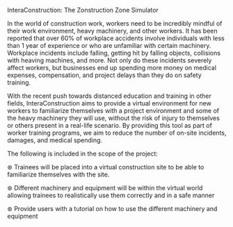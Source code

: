 InteraConstruction: The Zonstruction Zone Simulator

In the world of construction work, workers need to be incredibly mindful of their work environment, heavy machinery, and other workers. It has been reported that over 60% of workplace accidents involve individuals with less than 1 year of experience or who are unfamiliar with certain machinery. Workplace incidents include falling, getting hit by falling objects, collisions with heaving machines, and more. Not only do these incidents severely affect workers, but businesses end up spending more money on medical expenses, compensation, and project delays than they do on safety training.
  
With the recent push towards distanced education and training in other fields, InteraConstruction aims to provide a virtual environment for new workers to familiarize themselves with a project environment and some of the heavy machinery they will use, without the risk of injury to themselves or others present in a real-life scenario. By providing this tool as part of worker training programs, we aim to reduce the number of on-site incidents, damages, and medical spending.
  
  The following is included in the scope of the project:
  
⊛ Trainees will be placed into a virtual construction site to be able to familiarize themselves with the site. 

⊛ Different machinery and equipment will be within the virtual world allowing trainees to realistically use them correctly and in a safe manner

⊛ Provide users with a tutorial on how to use the different machinery and equipment

